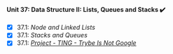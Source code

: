 #### Unit 37: Data Structure II: Lists, Queues and Stacks :heavy_check_mark:

- [X] 37.1: _Node and Linked Lists_
- [X] 37.1: _Stacks and Queues_
- [X] 37.1: [_Project - TING - Trybe Is Not Google_]()
